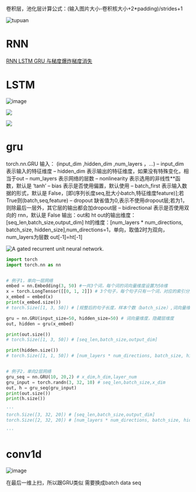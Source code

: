卷积层，池化层计算公式：(输入图片大小-卷积核大小+2*padding)/strides+1 


![tupuan](https://pic1.zhimg.com/80/v2-5e5f687e78edd13e572039f5132f4248_720w.webp)

# RNN
[RNN LSTM GRU 与梯度爆炸梯度消失](https://zhuanlan.zhihu.com/p/28297161)



# LSTM

![image](https://cdn.staticaly.com/gh/andyye1999/picx-images-hosting@master/20230405/image.4meykpdfxso0.webp)


![](https://pic2.zhimg.com/80/v2-ec148fed5f9397087e0aae2b7e05d241_720w.webp)

  
![](https://pic4.zhimg.com/80/v2-c50de47c672cfec7cd6671d3dc6a2147_720w.webp)

# gru
torch.nn.GRU
输入：
(input_dim ,hidden_dim ,num_layers ，…)
– input_dim 表示输入的特征维度
– hidden_dim 表示输出的特征维度，如果没有特殊变化，相当于out
– num_layers 表示网络的层数
– nonlinearity 表示选用的非线性**函数，默认是 ‘tanh’
– bias 表示是否使用偏置，默认使用
– batch_first 表示输入数据的形式，默认是 False，[即(序列长度seq,批大小batch,特征维度feature)];若True则(batch,seq,feature)
– dropout 缺省值为0,表示不使用dropout层;若为1，则除最后一层外，其它层的输出都会加dropout层
– bidirectional 表示是否使用双向的 rnn，默认是 False
输出：out和 ht
out的输出维度：[seq_len,batch_size,output_dim]
ht的维度：[num_layers * num_directions, batch_size, hidden_size],num_directions=1，单向，取值2时为双向，num_layers为层数
out[-1]=ht[-1]


![A gated recurrent unit neural network.](https://colah.github.io/posts/2015-08-Understanding-LSTMs/img/LSTM3-var-GRU.png)

```python
import torch
import torch.nn as nn


# 例子1，单向一层网络
embed = nn.Embedding(3, 50) #一共3个词，每个词的词向量维度设置为50维
x = torch.LongTensor([[0, 1, 2]]) # 3个句子，每个句子只有一个词，对应的索引分别时0，1，2
x_embed = embed(x)
print(x_embed.size())
# torch.Size([1, 3, 50]) # [规整后的句子长度，样本个数（batch_size）,词向量维度]

gru = nn.GRU(input_size=50, hidden_size=50) # 词向量维度，隐藏层维度
out, hidden = gru(x_embed)

print(out.size())
# torch.Size([1, 3, 50]) # [seq_len,batch_size,output_dim]

print(hidden.size())
# torch.Size([1, 1, 50]) # [num_layers * num_directions, batch_size, hidden_size]


# 例子2，单向2层网络
gru_seq = nn.GRU(10, 20,2) # x_dim,h_dim,layer_num
gru_input = torch.randn(3, 32, 10) # seq_len,batch_size,x_dim
out, h = gru_seq(gru_input)
print(out.size())
print(h.size())

'''
torch.Size([3, 32, 20]) # [seq_len,batch_size,output_dim]
torch.Size([2, 32, 20]) # [num_layers * num_directions, batch_size, hidden_size]

'''

```

# conv1d
![image](https://cdn.staticaly.com/gh/andyye1999/image-hosting@master/20221120/image.18x6t933e29s.webp)

在最后一维上扫，所以跟GRU类似 需要换成batch data seq

